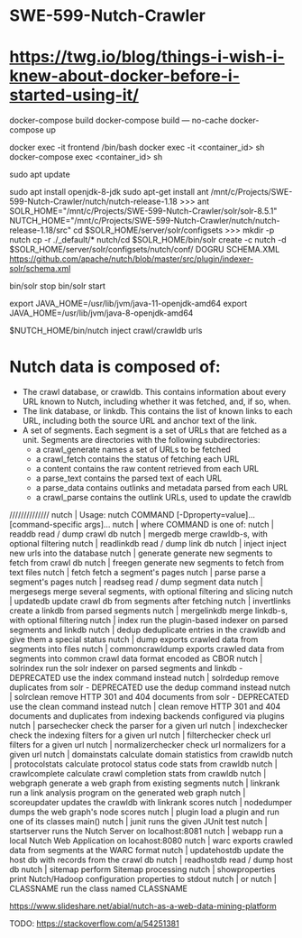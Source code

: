 # SWE-599-Nutch-Crawler
# https://twg.io/blog/things-i-wish-i-knew-about-docker-before-i-started-using-it/

docker-compose build 
docker-compose build — no-cache
docker-compose up


docker exec -it frontend /bin/bash
docker exec -it <container_id> sh
docker-compose exec <container_id> sh

<!-- https://medium.com/geeks-prep/your-first-steps-to-building-a-web-crawler-integrating-nutch-with-solr-b5d916af3d32 -->
<!-- https://stackoverflow.com/questions/14788345/how-to-install-the-jdk-on-ubuntu-linux/14788889 -->
sudo apt update
<!-- sudo apt install default-jre -->
sudo apt install openjdk-8-jdk
sudo apt-get install ant
/mnt/c/Projects/SWE-599-Nutch-Crawler/nutch/nutch-release-1.18 >>> ant
SOLR_HOME="/mnt/c/Projects/SWE-599-Nutch-Crawler/solr/solr-8.5.1"
NUTCH_HOME="/mnt/c/Projects/SWE-599-Nutch-Crawler/nutch/nutch-release-1.18/src"
cd $SOLR_HOME/server/solr/configsets >>> mkdir -p nutch
cp -r ./_default/* nutch/cd
$SOLR_HOME/bin/solr create -c nutch -d $SOLR_HOME/server/solr/configsets/nutch/conf/
DOGRU SCHEMA.XML https://github.com/apache/nutch/blob/master/src/plugin/indexer-solr/schema.xml

bin/solr stop
bin/solr start

<!-- JAVA_HOME="/usr" -->
export JAVA_HOME=/usr/lib/jvm/java-11-openjdk-amd64
export JAVA_HOME=/usr/lib/jvm/java-8-openjdk-amd64


$NUTCH_HOME/bin/nutch inject crawl/crawldb urls


# Nutch data is composed of:

- The crawl database, or crawldb. This contains information about every URL known to Nutch, including whether it was fetched, and, if so, when.
- The link database, or linkdb. This contains the list of known links to each URL, including both the source URL and anchor text of the link.
- A set of segments. Each segment is a set of URLs that are fetched as a unit. Segments are directories with the following subdirectories:
    - a crawl_generate names a set of URLs to be fetched
    - a crawl_fetch contains the status of fetching each URL
    - a content contains the raw content retrieved from each URL
    - a parse_text contains the parsed text of each URL
    - a parse_data contains outlinks and metadata parsed from each URL
    - a crawl_parse contains the outlink URLs, used to update the crawldb


//////////////
nutch    | Usage: nutch COMMAND [-Dproperty=value]... [command-specific args]...
nutch    | where COMMAND is one of:
nutch    |   readdb            read / dump crawl db
nutch    |   mergedb           merge crawldb-s, with optional filtering
nutch    |   readlinkdb        read / dump link db
nutch    |   inject            inject new urls into the database
nutch    |   generate          generate new segments to fetch from crawl db
nutch    |   freegen           generate new segments to fetch from text files
nutch    |   fetch             fetch a segment's pages
nutch    |   parse             parse a segment's pages
nutch    |   readseg           read / dump segment data
nutch    |   mergesegs         merge several segments, with optional filtering and slicing
nutch    |   updatedb          update crawl db from segments after fetching
nutch    |   invertlinks       create a linkdb from parsed segments
nutch    |   mergelinkdb       merge linkdb-s, with optional filtering
nutch    |   index             run the plugin-based indexer on parsed segments and linkdb
nutch    |   dedup             deduplicate entries in the crawldb and give them a special status
nutch    |   dump              exports crawled data from segments into files
nutch    |   commoncrawldump   exports crawled data from segments into common crawl data format encoded as CBOR
nutch    |   solrindex         run the solr indexer on parsed segments and linkdb - DEPRECATED use the index command instead
nutch    |   solrdedup         remove duplicates from solr - DEPRECATED use the dedup command instead
nutch    |   solrclean         remove HTTP 301 and 404 documents from solr - DEPRECATED use the clean command instead
nutch    |   clean             remove HTTP 301 and 404 documents and duplicates from indexing backends configured via plugins
nutch    |   parsechecker      check the parser for a given url
nutch    |   indexchecker      check the indexing filters for a given url
nutch    |   filterchecker     check url filters for a given url
nutch    |   normalizerchecker check url normalizers for a given url
nutch    |   domainstats       calculate domain statistics from crawldb
nutch    |   protocolstats     calculate protocol status code stats from crawldb
nutch    |   crawlcomplete     calculate crawl completion stats from crawldb
nutch    |   webgraph          generate a web graph from existing segments
nutch    |   linkrank          run a link analysis program on the generated web graph
nutch    |   scoreupdater      updates the crawldb with linkrank scores
nutch    |   nodedumper        dumps the web graph's node scores
nutch    |   plugin            load a plugin and run one of its classes main()
nutch    |   junit             runs the given JUnit test
nutch    |   startserver       runs the Nutch Server on localhost:8081
nutch    |   webapp            run a local Nutch Web Application on locahost:8080
nutch    |   warc              exports crawled data from segments at the WARC format
nutch    |   updatehostdb      update the host db with records from the crawl db
nutch    |   readhostdb        read / dump host db
nutch    |   sitemap           perform Sitemap processing
nutch    |   showproperties    print Nutch/Hadoop configuration properties to stdout
nutch    |  or
nutch    |   CLASSNAME         run the class named CLASSNAME

https://www.slideshare.net/abial/nutch-as-a-web-data-mining-platform

TODO:
https://stackoverflow.com/a/54251381
